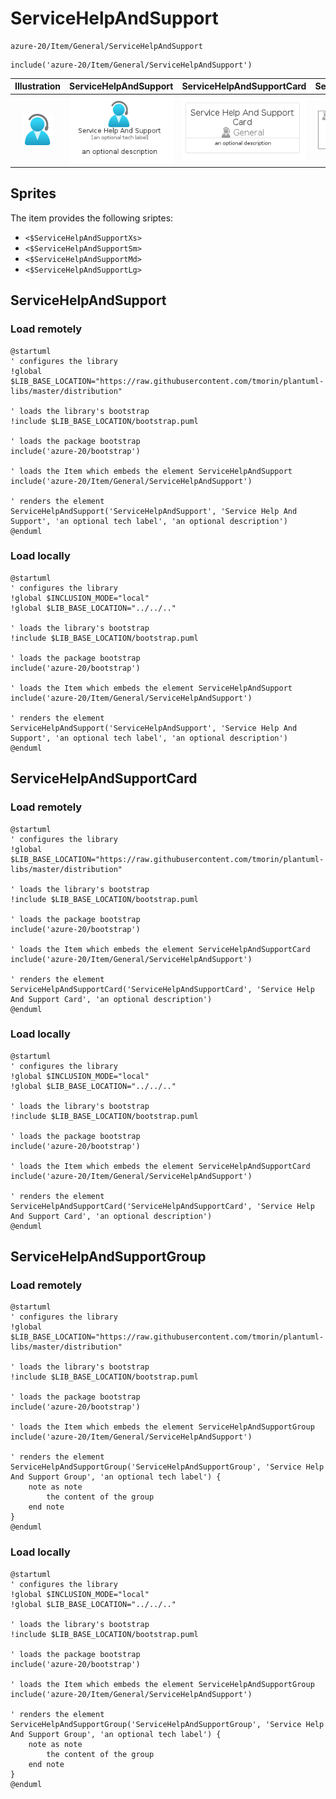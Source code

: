 # ServiceHelpAndSupport


```text
azure-20/Item/General/ServiceHelpAndSupport
```

```text
include('azure-20/Item/General/ServiceHelpAndSupport')
```



| Illustration | ServiceHelpAndSupport | ServiceHelpAndSupportCard | ServiceHelpAndSupportGroup |
| :---: | :---: | :---: | :---: |
| ![illustration for Illustration](../../../azure-20/Item/General/ServiceHelpAndSupport.png) | ![illustration for ServiceHelpAndSupport](../../../azure-20/Item/General/ServiceHelpAndSupport.Local.png) | ![illustration for ServiceHelpAndSupportCard](../../../azure-20/Item/General/ServiceHelpAndSupportCard.Local.png) | ![illustration for ServiceHelpAndSupportGroup](../../../azure-20/Item/General/ServiceHelpAndSupportGroup.Local.png) |



## Sprites
The item provides the following sriptes:

- `<$ServiceHelpAndSupportXs>`
- `<$ServiceHelpAndSupportSm>`
- `<$ServiceHelpAndSupportMd>`
- `<$ServiceHelpAndSupportLg>`





## ServiceHelpAndSupport

### Load remotely
```plantuml
@startuml
' configures the library
!global $LIB_BASE_LOCATION="https://raw.githubusercontent.com/tmorin/plantuml-libs/master/distribution"

' loads the library's bootstrap
!include $LIB_BASE_LOCATION/bootstrap.puml

' loads the package bootstrap
include('azure-20/bootstrap')

' loads the Item which embeds the element ServiceHelpAndSupport
include('azure-20/Item/General/ServiceHelpAndSupport')

' renders the element
ServiceHelpAndSupport('ServiceHelpAndSupport', 'Service Help And Support', 'an optional tech label', 'an optional description')
@enduml
```

### Load locally
```plantuml
@startuml
' configures the library
!global $INCLUSION_MODE="local"
!global $LIB_BASE_LOCATION="../../.."

' loads the library's bootstrap
!include $LIB_BASE_LOCATION/bootstrap.puml

' loads the package bootstrap
include('azure-20/bootstrap')

' loads the Item which embeds the element ServiceHelpAndSupport
include('azure-20/Item/General/ServiceHelpAndSupport')

' renders the element
ServiceHelpAndSupport('ServiceHelpAndSupport', 'Service Help And Support', 'an optional tech label', 'an optional description')
@enduml
```

## ServiceHelpAndSupportCard

### Load remotely
```plantuml
@startuml
' configures the library
!global $LIB_BASE_LOCATION="https://raw.githubusercontent.com/tmorin/plantuml-libs/master/distribution"

' loads the library's bootstrap
!include $LIB_BASE_LOCATION/bootstrap.puml

' loads the package bootstrap
include('azure-20/bootstrap')

' loads the Item which embeds the element ServiceHelpAndSupportCard
include('azure-20/Item/General/ServiceHelpAndSupport')

' renders the element
ServiceHelpAndSupportCard('ServiceHelpAndSupportCard', 'Service Help And Support Card', 'an optional description')
@enduml
```

### Load locally
```plantuml
@startuml
' configures the library
!global $INCLUSION_MODE="local"
!global $LIB_BASE_LOCATION="../../.."

' loads the library's bootstrap
!include $LIB_BASE_LOCATION/bootstrap.puml

' loads the package bootstrap
include('azure-20/bootstrap')

' loads the Item which embeds the element ServiceHelpAndSupportCard
include('azure-20/Item/General/ServiceHelpAndSupport')

' renders the element
ServiceHelpAndSupportCard('ServiceHelpAndSupportCard', 'Service Help And Support Card', 'an optional description')
@enduml
```

## ServiceHelpAndSupportGroup

### Load remotely
```plantuml
@startuml
' configures the library
!global $LIB_BASE_LOCATION="https://raw.githubusercontent.com/tmorin/plantuml-libs/master/distribution"

' loads the library's bootstrap
!include $LIB_BASE_LOCATION/bootstrap.puml

' loads the package bootstrap
include('azure-20/bootstrap')

' loads the Item which embeds the element ServiceHelpAndSupportGroup
include('azure-20/Item/General/ServiceHelpAndSupport')

' renders the element
ServiceHelpAndSupportGroup('ServiceHelpAndSupportGroup', 'Service Help And Support Group', 'an optional tech label') {
    note as note
        the content of the group
    end note
}
@enduml
```

### Load locally
```plantuml
@startuml
' configures the library
!global $INCLUSION_MODE="local"
!global $LIB_BASE_LOCATION="../../.."

' loads the library's bootstrap
!include $LIB_BASE_LOCATION/bootstrap.puml

' loads the package bootstrap
include('azure-20/bootstrap')

' loads the Item which embeds the element ServiceHelpAndSupportGroup
include('azure-20/Item/General/ServiceHelpAndSupport')

' renders the element
ServiceHelpAndSupportGroup('ServiceHelpAndSupportGroup', 'Service Help And Support Group', 'an optional tech label') {
    note as note
        the content of the group
    end note
}
@enduml
```

